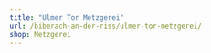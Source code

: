 ```yaml
---
title: "Ulmer Tor Metzgerei"
url: /biberach-an-der-riss/ulmer-tor-metzgerei/
shop: Metzgerei
---
```

